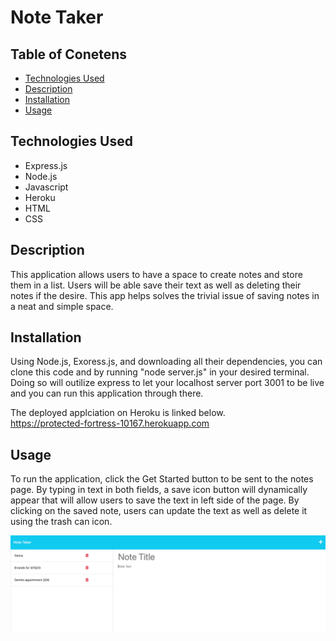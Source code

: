 # Note Taker

## Table of Conetens

- [Technologies Used](#technologies-used)
- [Description](#description)
- [Installation](#installation)
- [Usage](#usage)


## Technologies Used
<ul>
<li>Express.js</li>
<li>Node.js</li>
<li>Javascript</li>
<li>Heroku</li>
<li>HTML</li>
<li>CSS</li>
</ul>

## Description
This application allows users to have a space to create notes and store them in a list. Users will be able save their text as well as deleting their notes if the desire. This app helps solves the trivial issue of saving notes in a neat and simple space.

## Installation
Using Node.js, Exoress.js, and downloading all their dependencies, you can clone this code and by running "node server.js" in your desired terminal. Doing so will outilize express to let your localhost server port 3001 to be live and you can run this application through there. 

The deployed applciation on Heroku is linked below.
<br>
https://protected-fortress-10167.herokuapp.com


## Usage
To run the application, click the Get Started button to be sent to the notes page. By typing in text in both fields, a save icon button will dynamically appear that will allow users to save the text in left side of the page. By clicking on the saved note, users can update the text as well as delete it using the trash can icon.

![Alt text](./public/assets/css/Screenshot%202023-03-15%20at%2012.23.10%20PM.png)